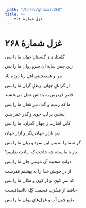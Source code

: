 ```yaml
---
_path: "/hafez/ghazal/268"
title: >-
    غزل شمارهٔ ۲۶۸
---
```

# غزل شمارهٔ ۲۶۸

<div class="b" id="bn1"><div class="m1"><p>گُلعِذاری ز گلستانِ جهان ما را بس</p></div>
<div class="m2"><p>زین چمن سایهٔ آن سروِ روان ما را بس</p></div></div>
<div class="b" id="bn2"><div class="m1"><p>من و همصحبتیِ اهلِ ریا دورَم باد</p></div>
<div class="m2"><p>از گرانانِ جهان، رَطلِ گران ما را بس</p></div></div>
<div class="b" id="bn3"><div class="m1"><p>قصرِ فردوس به پاداشِ عمل می‌بخشند</p></div>
<div class="m2"><p>ما که رندیم و گدا، دیرِ مُغان ما را بس</p></div></div>
<div class="b" id="bn4"><div class="m1"><p>بنشین بر لبِ جوی و گذرِ عمر ببین</p></div>
<div class="m2"><p>کاین اشارت ز جهانِ گذران، ما را بس</p></div></div>
<div class="b" id="bn5"><div class="m1"><p>نقدِ بازارِ جهان بِنگر و آزارِ جهان</p></div>
<div class="m2"><p>گر شما را نه بس این سود و زیان ما را بس</p></div></div>
<div class="b" id="bn6"><div class="m1"><p>یار با ماست، چه حاجت که زیادت طلبیم؟</p></div>
<div class="m2"><p>دولتِ صحبتِ آن مونسِ جان ما را بس</p></div></div>
<div class="b" id="bn7"><div class="m1"><p>از درِ خویش خدا را به بهشتم مَفرست</p></div>
<div class="m2"><p>که سرِ کویِ تو از کون و مکان ما را بس</p></div></div>
<div class="b" id="bn8"><div class="m1"><p>حافظ از مَشْرَبِ قسمت گِلِه ناانصافیست</p></div>
<div class="m2"><p>طبعِ چون آب و غزل‌هایِ روان ما را بس</p></div></div>
